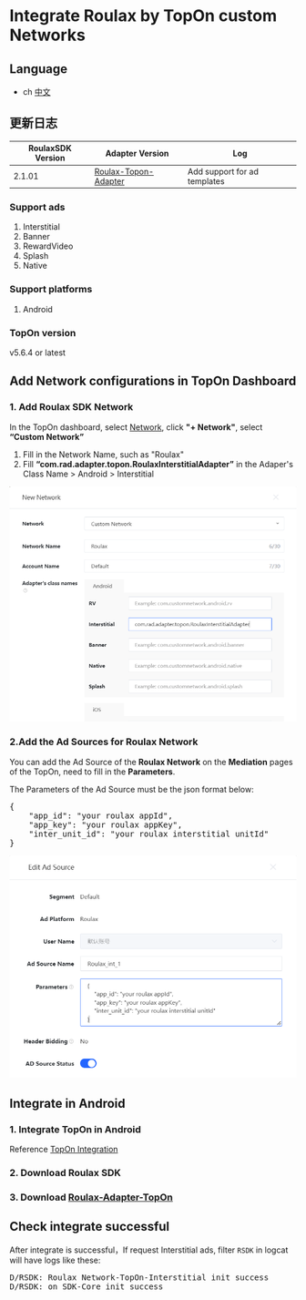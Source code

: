 # Integrate Roulax by TopOn custom Networks

## Language
* ch [中文](chinese.md)
## 更新日志
| RoulaxSDK Version | Adapter Version | Log |
|--|--|--|
| 2.1.01 | [Roulax-Topon-Adapter](https://github.com/RoulaxTeam/Roulax-Android-SDK/releases/download/adapter_topon/rad_adapter_topon_2.1.01_release.aar) | Add support for ad templates |
### Support ads
1. Interstitial
2. Banner
3. RewardVideo
4. Splash
5. Native

### Support platforms
1. Android

### TopOn version
v5.6.4 or latest

## Add Network configurations in TopOn Dashboard

### 1. Add Roulax SDK Network
In the TopOn dashboard, select [Network](https://app.toponad.com/m/network), click **"+ Network"**, select **“Custom Network”**

1. Fill in the Network Name, such as "Roulax"
2. Fill **“com.rad.adapter.topon.RoulaxInterstitialAdapter”** in the Adaper's Class Name > Android > Interstitial

![](1.png)
### 2.Add the Ad Sources for Roulax Network
You can add the Ad Source of the **Roulax Network** on the **Mediation** pages of the TopOn, need to fill in the **Parameters**. 

The Parameters of the Ad Source must be the json format below:
<pre>
{
    "app_id": "your roulax appId",
    "app_key": "your roulax appKey",
    "inter_unit_id": "your roulax interstitial unitId"
}
</pre>
![](2.png)
## Integrate in Android

### 1. Integrate TopOn in Android
Reference [TopOn Integration](https://docs.toponad.com/#/en-us/android/GetStarted/TopOn_Get_Started)

### 2. Download Roulax SDK

### 3. Download [Roulax-Adapter-TopOn](https://github.com/RoulaxTeam/Roulax-Android-SDK/releases/download/adapter_topon/rad_adapter_topon_0.0.3-release.aar)

## Check integrate successful

After integrate is successful，If request Interstitial ads, filter  `RSDK` in logcat will have logs like these:
<pre>
D/RSDK: Roulax Network-TopOn-Interstitial init success
D/RSDK: on SDK-Core init success
</pre>

